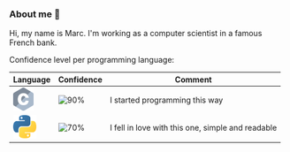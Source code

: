 ### About me 👋

Hi, my name is Marc. I'm working as a computer scientist in a famous French bank.

Confidence level per programming language:

| Language | Confidence | Comment |
| --- | --- | --- |
| <a target="_blank"><img alt="C" height="42px" src="assets/C.svg"></a> | <img alt="90%" src="https://img.shields.io/badge/-90%25-brightgreen"/> | I started programming this way
| <a target="_blank"><img alt="Python" height="42px" src="assets/Python.svg"></a> | <img alt="70%" src="https://img.shields.io/badge/-70%25-green"/> | I fell in love with this one, simple and readable

<!--
**Droidec/Droidec** is a ✨ _special_ ✨ repository because its `README.md` (this file) appears on your GitHub profile.

Here are some ideas to get you started:

- 🔭 I’m currently working on ...
- 🌱 I’m currently learning ...
- 👯 I’m looking to collaborate on ...
- 🤔 I’m looking for help with ...
- 💬 Ask me about ...
- 📫 How to reach me: ...
- 😄 Pronouns: ...
- ⚡ Fun fact: ...
-->
